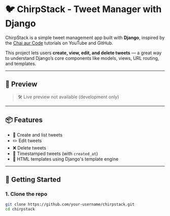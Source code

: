 # 🐦 ChirpStack - Tweet Manager with Django

ChirpStack is a simple tweet management app built with **Django**, inspired by the [Chai aur Code](https://github.com/hiteshchoudhary) tutorials on YouTube and GitHub.

This project lets users **create, view, edit, and delete tweets** — a great way to understand Django’s core components like models, views, URL routing, and templates.

---

## 📸 Preview

> 🛠 Live preview not available (development only)

---

## 📦 Features

- 📝 Create and list tweets
- ✏️ Edit tweets
- ❌ Delete tweets
- 📅 Timestamped tweets (with `created_at`)
- 🎨 HTML templates using Django's template engine

---

## 🚀 Getting Started

### 1. Clone the repo

```bash
git clone https://github.com/your-username/chirpstack.git
cd chirpstack


